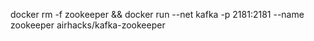 docker rm -f zookeeper && docker run --net kafka -p 2181:2181 --name zookeeper airhacks/kafka-zookeeper
